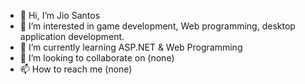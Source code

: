 - 👋 Hi, I’m Jio Santos
- 👀 I’m interested in game development, Web programming, desktop application development.
- 🌱 I’m currently learning ASP.NET & Web Programming
- 💞️ I’m looking to collaborate on (none)
- 📫 How to reach me (none)

<!---
santosjioiain/santosjioiain is a ✨ special ✨ repository because its `README.md` (this file) appears on your GitHub profile.
You can click the Preview link to take a look at your changes.
--->
